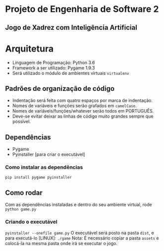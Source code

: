 # Projeto de Engenharia de Software 2
## Jogo de Xadrez com Inteligência Artificial

# Arquitetura
- Linguagem de Programação: Python 3.6
- Framework a ser utilizado: Pygame 1.9.3
- Será utilizado o módulo de ambientes virtuais `virtualenv`

## Padrões de organização de código
- Indentação será feita com quatro espaços por marca de indentação.
- Nomes de variáveis e funções serão grafados em `camelCase`.
- Nomes de variáveis/funções/whatever serão todos em PORTUGUÊS.
- Deve-se evitar deixar as linhas de código muito grandes sempre que possível.

## Dependências
- Pygame 
- Pyinstaller [para criar o executável]

### Como instalar as dependências
`pip install pygame pyinstaller`

## Como rodar
 Com as dependências instaladas e dentro do seu ambiente virtual, rode
 `python game.py`
 
### Criando o executável
 `pyinstaller --onefile game.py`
 O executável será posto na pasta `dist`, e para executá-lo [LINUX]:
 `./game`
 Nota: É necessário copiar a pasta `assets` e colocá-la na mesma pasta onde irá se executar o jogo.